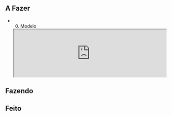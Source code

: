 ## A Fazer
- 00. Modelo  
  <iframe
    src="https://efzevios.github.io/Spork/Porcento.html"
    style="width:100%;height:auto;aspect-ratio:"
    scrolling="yes">
  </iframe>
  

## Fazendo

## Feito